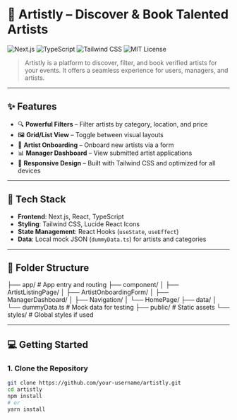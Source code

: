 # 🎨 Artistly – Discover & Book Talented Artists

![Next.js](https://img.shields.io/badge/Built%20with-Next.js-000?logo=next.js&logoColor=white)
![TypeScript](https://img.shields.io/badge/TypeScript-Developer-blue.svg?logo=typescript)
![Tailwind CSS](https://img.shields.io/badge/Styled%20with-TailwindCSS-38b2ac?logo=tailwindcss)
![MIT License](https://img.shields.io/badge/License-MIT-yellow.svg)

> Artistly is a platform to discover, filter, and book verified artists for your events. It offers a seamless experience for users, managers, and artists.

---

## ✨ Features

- 🔍 **Powerful Filters** – Filter artists by category, location, and price
- 🖼️ **Grid/List View** – Toggle between visual layouts
- 📝 **Artist Onboarding** – Onboard new artists via a form
- 📊 **Manager Dashboard** – View submitted artist applications
- 🎨 **Responsive Design** – Built with Tailwind CSS and optimized for all devices

---

## 🚀 Tech Stack

- **Frontend**: Next.js, React, TypeScript
- **Styling**: Tailwind CSS, Lucide React Icons
- **State Management**: React Hooks (`useState`, `useEffect`)
- **Data**: Local mock JSON (`dummyData.ts`) for artists and categories

---

## 📁 Folder Structure

├── app/ # App entry and routing
├── component/
│ ├── ArtistListingPage/
│ ├── ArtistOnboardingForm/
│ ├── ManagerDashboard/
│ ├── Navigation/
│ └── HomePage/
├── data/
│ └── dummyData.ts # Mock data for testing
├── public/ # Static assets
└── styles/ # Global styles if used



---

## 💻 Getting Started

### 1. Clone the Repository

```bash
git clone https://github.com/your-username/artistly.git
cd artistly
npm install
# or
yarn install

